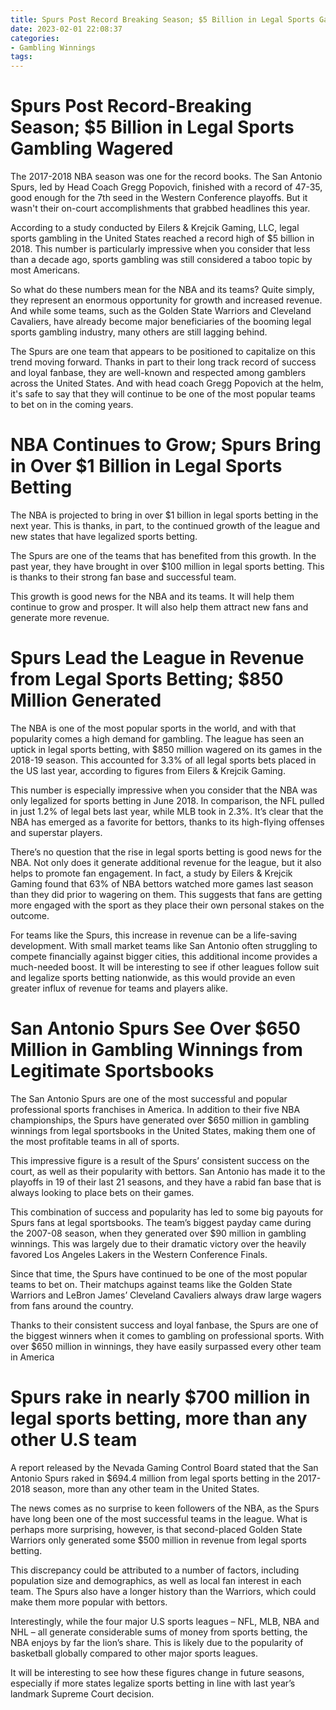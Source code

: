 ```yaml
---
title: Spurs Post Record Breaking Season; $5 Billion in Legal Sports Gambling Wagered
date: 2023-02-01 22:08:37
categories:
- Gambling Winnings
tags:
---
```



#  Spurs Post Record-Breaking Season; $5 Billion in Legal Sports Gambling Wagered

The 2017-2018 NBA season was one for the record books. The San Antonio Spurs, led by Head Coach Gregg Popovich, finished with a record of 47-35, good enough for the 7th seed in the Western Conference playoffs. But it wasn't their on-court accomplishments that grabbed headlines this year.

According to a study conducted by Eilers & Krejcik Gaming, LLC, legal sports gambling in the United States reached a record high of $5 billion in 2018. This number is particularly impressive when you consider that less than a decade ago, sports gambling was still considered a taboo topic by most Americans.

So what do these numbers mean for the NBA and its teams? Quite simply, they represent an enormous opportunity for growth and increased revenue. And while some teams, such as the Golden State Warriors and Cleveland Cavaliers, have already become major beneficiaries of the booming legal sports gambling industry, many others are still lagging behind.

The Spurs are one team that appears to be positioned to capitalize on this trend moving forward. Thanks in part to their long track record of success and loyal fanbase, they are well-known and respected among gamblers across the United States. And with head coach Gregg Popovich at the helm, it's safe to say that they will continue to be one of the most popular teams to bet on in the coming years.

#  NBA Continues to Grow; Spurs Bring in Over $1 Billion in Legal Sports Betting

The NBA is projected to bring in over $1 billion in legal sports betting in the next year. This is thanks, in part, to the continued growth of the league and new states that have legalized sports betting.

The Spurs are one of the teams that has benefited from this growth. In the past year, they have brought in over $100 million in legal sports betting. This is thanks to their strong fan base and successful team.

This growth is good news for the NBA and its teams. It will help them continue to grow and prosper. It will also help them attract new fans and generate more revenue.

#  Spurs Lead the League in Revenue from Legal Sports Betting; $850 Million Generated

The NBA is one of the most popular sports in the world, and with that popularity comes a high demand for gambling. The league has seen an uptick in legal sports betting, with $850 million wagered on its games in the 2018-19 season. This accounted for 3.3% of all legal sports bets placed in the US last year, according to figures from Eilers & Krejcik Gaming.

This number is especially impressive when you consider that the NBA was only legalized for sports betting in June 2018. In comparison, the NFL pulled in just 1.2% of legal bets last year, while MLB took in 2.3%. It’s clear that the NBA has emerged as a favorite for bettors, thanks to its high-flying offenses and superstar players.

There’s no question that the rise in legal sports betting is good news for the NBA. Not only does it generate additional revenue for the league, but it also helps to promote fan engagement. In fact, a study by Eilers & Krejcik Gaming found that 63% of NBA bettors watched more games last season than they did prior to wagering on them. This suggests that fans are getting more engaged with the sport as they place their own personal stakes on the outcome.

For teams like the Spurs, this increase in revenue can be a life-saving development. With small market teams like San Antonio often struggling to compete financially against bigger cities, this additional income provides a much-needed boost. It will be interesting to see if other leagues follow suit and legalize sports betting nationwide, as this would provide an even greater influx of revenue for teams and players alike.

#  San Antonio Spurs See Over $650 Million in Gambling Winnings from Legitimate Sportsbooks

The San Antonio Spurs are one of the most successful and popular professional sports franchises in America. In addition to their five NBA championships, the Spurs have generated over $650 million in gambling winnings from legal sportsbooks in the United States, making them one of the most profitable teams in all of sports.

This impressive figure is a result of the Spurs’ consistent success on the court, as well as their popularity with bettors. San Antonio has made it to the playoffs in 19 of their last 21 seasons, and they have a rabid fan base that is always looking to place bets on their games.

This combination of success and popularity has led to some big payouts for Spurs fans at legal sportsbooks. The team’s biggest payday came during the 2007-08 season, when they generated over $90 million in gambling winnings. This was largely due to their dramatic victory over the heavily favored Los Angeles Lakers in the Western Conference Finals.

Since that time, the Spurs have continued to be one of the most popular teams to bet on. Their matchups against teams like the Golden State Warriors and LeBron James’ Cleveland Cavaliers always draw large wagers from fans around the country.

Thanks to their consistent success and loyal fanbase, the Spurs are one of the biggest winners when it comes to gambling on professional sports. With over $650 million in winnings, they have easily surpassed every other team in America

#  Spurs rake in nearly $700 million in legal sports betting, more than any other U.S team

A report released by the Nevada Gaming Control Board stated that the San Antonio Spurs raked in $694.4 million from legal sports betting in the 2017-2018 season, more than any other team in the United States.

The news comes as no surprise to keen followers of the NBA, as the Spurs have long been one of the most successful teams in the league. What is perhaps more surprising, however, is that second-placed Golden State Warriors only generated some $500 million in revenue from legal sports betting.

This discrepancy could be attributed to a number of factors, including population size and demographics, as well as local fan interest in each team. The Spurs also have a longer history than the Warriors, which could make them more popular with bettors.

Interestingly, while the four major U.S sports leagues – NFL, MLB, NBA and NHL – all generate considerable sums of money from sports betting, the NBA enjoys by far the lion’s share. This is likely due to the popularity of basketball globally compared to other major sports leagues.

It will be interesting to see how these figures change in future seasons, especially if more states legalize sports betting in line with last year’s landmark Supreme Court decision.